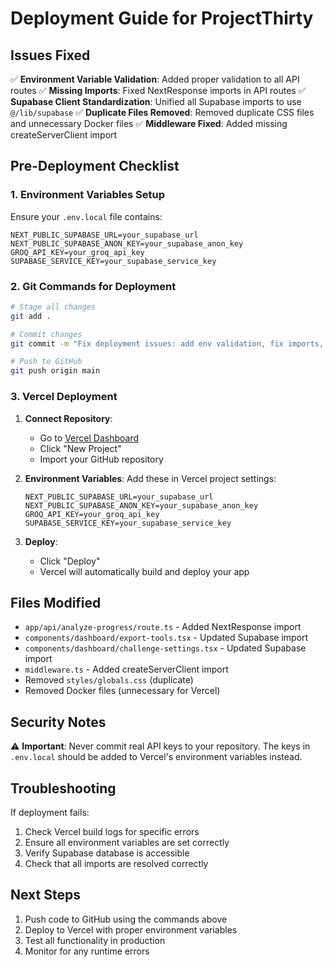 # Deployment Guide for ProjectThirty

## Issues Fixed

✅ **Environment Variable Validation**: Added proper validation to all API routes
✅ **Missing Imports**: Fixed NextResponse imports in API routes
✅ **Supabase Client Standardization**: Unified all Supabase imports to use `@/lib/supabase`
✅ **Duplicate Files Removed**: Removed duplicate CSS files and unnecessary Docker files
✅ **Middleware Fixed**: Added missing createServerClient import

## Pre-Deployment Checklist

### 1. Environment Variables Setup
Ensure your `.env.local` file contains:
```
NEXT_PUBLIC_SUPABASE_URL=your_supabase_url
NEXT_PUBLIC_SUPABASE_ANON_KEY=your_supabase_anon_key
GROQ_API_KEY=your_groq_api_key
SUPABASE_SERVICE_KEY=your_supabase_service_key
```

### 2. Git Commands for Deployment
```bash
# Stage all changes
git add .

# Commit changes
git commit -m "Fix deployment issues: add env validation, fix imports, standardize Supabase client"

# Push to GitHub
git push origin main
```

### 3. Vercel Deployment

1. **Connect Repository**:
   - Go to [Vercel Dashboard](https://vercel.com/dashboard)
   - Click "New Project"
   - Import your GitHub repository

2. **Environment Variables**:
   Add these in Vercel project settings:
   ```
   NEXT_PUBLIC_SUPABASE_URL=your_supabase_url
   NEXT_PUBLIC_SUPABASE_ANON_KEY=your_supabase_anon_key
   GROQ_API_KEY=your_groq_api_key
   SUPABASE_SERVICE_KEY=your_supabase_service_key
   ```

3. **Deploy**:
   - Click "Deploy"
   - Vercel will automatically build and deploy your app

## Files Modified

- `app/api/analyze-progress/route.ts` - Added NextResponse import
- `components/dashboard/export-tools.tsx` - Updated Supabase import
- `components/dashboard/challenge-settings.tsx` - Updated Supabase import
- `middleware.ts` - Added createServerClient import
- Removed `styles/globals.css` (duplicate)
- Removed Docker files (unnecessary for Vercel)

## Security Notes

⚠️ **Important**: Never commit real API keys to your repository. The keys in `.env.local` should be added to Vercel's environment variables instead.

## Troubleshooting

If deployment fails:
1. Check Vercel build logs for specific errors
2. Ensure all environment variables are set correctly
3. Verify Supabase database is accessible
4. Check that all imports are resolved correctly

## Next Steps

1. Push code to GitHub using the commands above
2. Deploy to Vercel with proper environment variables
3. Test all functionality in production
4. Monitor for any runtime errors
